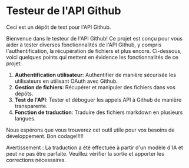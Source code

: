 # Testeur de l'API Github

Ceci est un dépôt de test pour l'API Github.

Bienvenue dans le testeur de l'API Github! Ce projet est conçu pour vous aider à tester diverses fonctionnalités de l'API Github, y compris l'authentification, la récupération de fichiers et plus encore. Ci-dessous, voici quelques points qui mettent en évidence les fonctionnalités de ce projet:

1. **Authentification utilisateur**: Authentifier de manière sécurisée les utilisateurs en utilisant OAuth avec Github.
2. **Gestion de fichiers**: Récupérer et manipuler des fichiers dans vos dépôts.
3. **Test de l'API**: Tester et déboguer les appels API à Github de manière transparente.
4. **Fonction de traduction**: Traduire des fichiers markdown en plusieurs langues.

Nous espérons que vous trouverez cet outil utile pour vos besoins de développement. Bon codage!!!!!


Avertissement : La traduction a été effectuée à partir d'un modèle d'IA et peut ne pas être parfaite. Veuillez vérifier la sortie et apporter les corrections nécessaires.